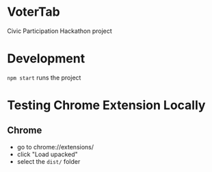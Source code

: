 # VoterTab
Civic Participation Hackathon project

# Development
`npm start` runs the project

# Testing Chrome Extension Locally

## Chrome
- go to chrome://extensions/
- click "Load upacked"
- select the `dist/` folder